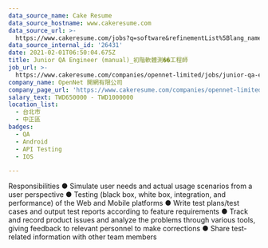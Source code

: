 ```yaml
---
data_source_name: Cake Resume
data_source_hostname: www.cakeresume.com
data_source_url: >-
  https://www.cakeresume.com/jobs?q=software&refinementList%5Blang_name%5D%5B0%5D=English&refinementList%5Bsalary_type%5D=per_year&range%5Bsalary_range%5D%5Bmin%5D=1000000&page=2
data_source_internal_id: '26431'
date: 2021-02-01T06:50:04.675Z
title: Junior QA Engineer (manual)_初階軟體測��工程師
job_url: >-
  https://www.cakeresume.com/companies/opennet-limited/jobs/junior-qa-engineer-manual-_software-test-engineer
company_name: OpenNet 開網有限公司
company_page_url: 'https://www.cakeresume.com/companies/opennet-limited'
salary_text: TWD650000 - TWD1000000
location_list:
  - 台北市
  - 中正區
badges:
  - QA
  - Android
  - API Testing
  - IOS

---
```


Responsibilities ● Simulate user needs and actual usage scenarios from a user perspective ● Testing (black box, white box, integration, and performance) of the Web and Mobile platforms ● Write test plans/test cases and output test reports according to feature requirements ● Track and record product issues and analyze the problems through various tools, giving feedback to relevant personnel to make corrections ● Share test-related information with other team members